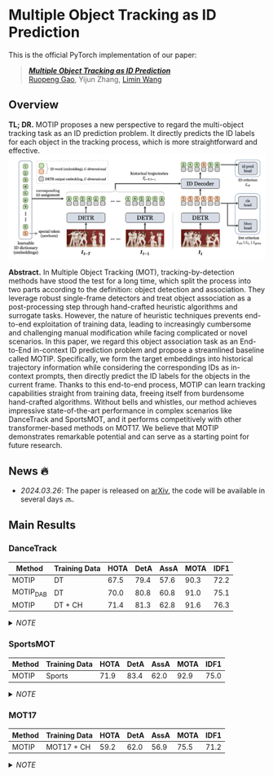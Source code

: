 # Multiple Object Tracking as ID Prediction

This is the official PyTorch implementation of our paper:

> ***[Multiple Object Tracking as ID Prediction](https://arxiv.org/abs/2403.16848)*** <br>
> [Ruopeng Gao](https://ruopenggao.com/), Yijun Zhang, [Limin Wang](https://wanglimin.github.io/)

## Overview

**TL; DR.** MOTIP proposes a new perspective to regard the multi-object tracking task as an ID prediction problem. 
It directly predicts the ID labels for each object in the tracking process, which is more straightforward and effective.
![Overview](./assets/overview.png)

**Abstract.** In Multiple Object Tracking (MOT), tracking-by-detection methods have stood the test for a long time, which split the process into two parts according to the definition: object detection and association. They leverage robust single-frame detectors and treat object association as a post-processing step through hand-crafted heuristic algorithms and surrogate tasks. However, the nature of heuristic techniques prevents end-to-end exploitation of training data, leading to increasingly cumbersome and challenging manual modification while facing complicated or novel scenarios. In this paper, we regard this object association task as an End-to-End in-context ID prediction problem and propose a streamlined baseline called MOTIP. Specifically, we form the target embeddings into historical trajectory information while considering the corresponding IDs as in-context prompts, then directly predict the ID labels for the objects in the current frame. Thanks to this end-to-end process, MOTIP can learn tracking capabilities straight from training data, freeing itself from burdensome hand-crafted algorithms. Without bells and whistles, our method achieves impressive state-of-the-art performance in complex scenarios like DanceTrack and SportsMOT, and it performs competitively with other transformer-based methods on MOT17. We believe that MOTIP demonstrates remarkable potential and can serve as a starting point for future research.


## News :fire:

- <span style="font-variant-numeric: tabular-nums;">*2024.03.26*</span>: The paper is released on [arXiv](https://arxiv.org/abs/2403.16848), the code will be available in several days :soon:.


## Main Results

### DanceTrack

| Method              | Training Data | HOTA | DetA | AssA | MOTA | IDF1 |
| ------------------- | ------------- | ---- | ---- | ---- | ---- | ---- |
| MOTIP               | DT            | 67.5 | 79.4 | 57.6 | 90.3 | 72.2 |
| MOTIP<sub>DAB</sub> | DT            | 70.0 | 80.8 | 60.8 | 91.0 | 75.1 |
| MOTIP               | DT + CH       | 71.4 | 81.3 | 62.8 | 91.6 | 76.3 |

<details>
  <summary><i>NOTE</i></summary>
  <ol>
    <li>MOTIP is built upon original Deformable DETR, while MOTIP<sub>DAB</sub> is based on DAB-Deformable DETR.</li>
    <li>DT and CH are the abbreviations of DanceTrack and CrowdHuman respectively.</li>
  </ol>
</details>

### SportsMOT

| Method | Training Data | HOTA | DetA | AssA | MOTA | IDF1 |
| ------ | ------------- | ---- | ---- | ---- | ---- | ---- |
| MOTIP  | Sports        | 71.9 | 83.4 | 62.0 | 92.9 | 75.0 |

<details>
  <summary><i>NOTE</i></summary>
  <ol>
    <li>Sports is the abbreviation of SportsMOT.</li>
  </ol>
</details>

### MOT17

| Method | Training Data | HOTA | DetA | AssA | MOTA | IDF1 |
| ------ | ------------- | ---- | ---- | ---- | ---- | ---- |
| MOTIP  | MOT17 + CH    | 59.2 | 62.0 | 56.9 | 75.5 | 71.2 |

<details>
  <summary><i>NOTE</i></summary>
  <ol>
    <li>CH is the abbreviation of CrowdHuman.</li>
  </ol>
</details>
